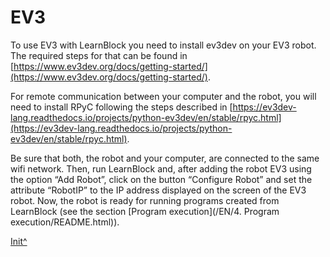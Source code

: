 <a name="Init"></a>

# EV3

To use EV3 with LearnBlock you need to install ev3dev on your EV3 robot. The required steps for that can be found in [https://www.ev3dev.org/docs/getting-started/](https://www.ev3dev.org/docs/getting-started/).

For remote communication between your computer and the robot, you will need to install RPyC following the steps described in [https://ev3dev-lang.readthedocs.io/projects/python-ev3dev/en/stable/rpyc.html](https://ev3dev-lang.readthedocs.io/projects/python-ev3dev/en/stable/rpyc.html).

Be sure that both, the robot and your computer, are connected to the same wifi network. Then, run LearnBlock and, after adding the robot EV3 using the option “Add Robot”, click on the button “Configure Robot” and set the attribute “RobotIP” to the IP address displayed on the screen of the EV3 robot. Now, the robot is ready for running programs created from LearnBlock (see the section [Program execution](<hidepath>/EN/4. Program execution/README.html)).
 
[Init^](#Init)

